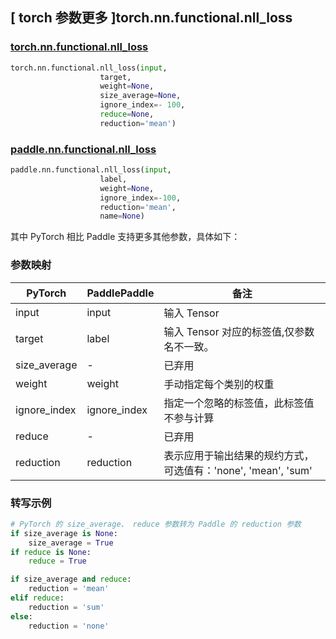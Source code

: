 ## [ torch 参数更多 ]torch.nn.functional.nll_loss

### [torch.nn.functional.nll_loss](https://pytorch.org/docs/stable/generated/torch.nn.functional.nll_loss.html#torch-nn-functional-nll-loss)

```python
torch.nn.functional.nll_loss(input,
                    target,
                    weight=None,
                    size_average=None,
                    ignore_index=- 100,
                    reduce=None,
                    reduction='mean')
```

### [paddle.nn.functional.nll_loss](https://www.paddlepaddle.org.cn/documentation/docs/zh/develop/api/paddle/nn/functional/nll_loss_cn.html#nll-loss)

```python
paddle.nn.functional.nll_loss(input,
                    label,
                    weight=None,
                    ignore_index=-100,
                    reduction='mean',
                    name=None)
```

其中 PyTorch 相⽐ Paddle ⽀持更多其他参数，具体如下：
### 参数映射
| PyTorch       | PaddlePaddle | 备注                                                   |
| ------------- | ------------ | ------------------------------------------------------ |
| input          | input         | 输入 Tensor                                     |
| target          | label         | 输入 Tensor 对应的标签值,仅参数名不一致。            |
| size_average          | -         | 已弃用                                      |
| weight          | weight  | 手动指定每个类别的权重                          |
| ignore_index          | ignore_index  |  指定一个忽略的标签值，此标签值不参与计算                   |
| reduce          | -         | 已弃用                                     |
| reduction          | reduction         | 表示应用于输出结果的规约方式，可选值有：'none', 'mean', 'sum'                         |

### 转写示例
```python
# PyTorch 的 size_average、 reduce 参数转为 Paddle 的 reduction 参数
if size_average is None:
    size_average = True
if reduce is None:
    reduce = True

if size_average and reduce:
    reduction = 'mean'
elif reduce:
    reduction = 'sum'
else:
    reduction = 'none'
```
